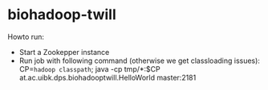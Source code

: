 biohadoop-twill
===============

Howto run:
- Start a Zookepper instance
- Run job with following command (otherwise we get classloading issues): CP=`hadoop classpath`; java -cp tmp/*:$CP at.ac.uibk.dps.biohadooptwill.HelloWorld master:2181

